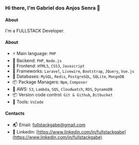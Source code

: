 ### Hi there, I'm Gabriel dos Anjos Senra 👋

#### About
I'm a FULLSTACK Developer.

#### About
- ⚡️ Main language: `PHP`
- 📡 Backend: `PHP`, `Node.js` 
- 🎉 Frontend: `HTML5`, `CSS3`, `Javascript`
- 🔌 Frameworks:  `Laravel`, `Livewire`, `Bootstrap`, `JQuery`, `Vue.js`
- 👑 Databases: `MySQL`, `Redis`, `PostgreSQL`, `SQLite`, `MongoDB`
- 📦️ Package Managers: `Npm`, `Composer`
- 🚀 AWS: `S3`, `Lambda`, `SQS`, `Cloudwatch`, `RDS`, `DynamoDB`
- 📦️ Version code control: `Git & Github`, `Bitbucket`
- 🔨 Tools: `VsCode`

#### Contacts

- 📬 Email: fullstackgabe@gmail.com
- 👤 Linkedin: [https://www.linkedin.com/in/fullstackgabe](https://www.linkedin.com/in/fullstackgabe)
